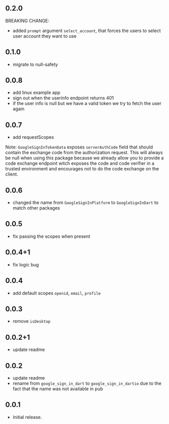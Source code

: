 ## 0.2.0
BREAKING CHANGE:
* added `prompt` argument `select_account`, that forces the users to select user account they want to use

## 0.1.0
* migrate to null-safety

## 0.0.8

* add linux example app
* sign out when the userinfo endpoint returns 401
* if the user info is null but we have a valid token we try to fetch the user again

## 0.0.7

* add requestScopes

Note: `GoogleSignInTokenData` exposes `serverAuthCode` field that should
contain the exchange code from the authorization request. This will
always be null when using this package because we already allow you to
provide a code exchange endpoint witch exposes the code and code
verifier in a trusted environment and encourages not to do the code
exchange on the client.

## 0.0.6

* changed the name from `GoogleSignInPlatform` to `GoogleSignInDart` to match other packages

## 0.0.5

* fix passing the scopes when present 

## 0.0.4+1

* fix logic bug 

## 0.0.4

* add default scopes `openid`, `email`, `profile` 

## 0.0.3

* remove `isDesktop` 

## 0.0.2+1

* update readme 

## 0.0.2

* update readme 
* rename from `google_sign_in_dart` to `google_sign_in_dartio` due to the fact that the name was not available in pub

## 0.0.1

* Initial release.
